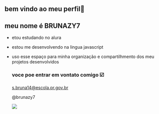 ## bem vindo ao meu perfil🙉

meu nome é BRUNAZY7
-
-  etou estudando no alura
- estou me desenvolvendo na lingua javascript
- uso esse espaço para minha organização e compartilhmento dos meu projetos desenvolvidos

  ### voce poe entrar em vontato comigo ☑️

  s.bruna14@escola.pr.gov.br
  
  @brunazy7

  ![](https://media.tenor.com/QMHFxt501O0AAAAM/one-piece-sanji.gif)
